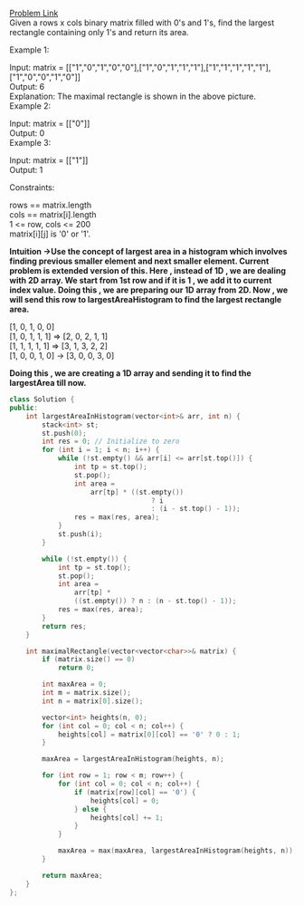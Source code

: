 [Problem Link](https://leetcode.com/problems/maximal-rectangle/description/?envType=daily-question&envId=2024-04-13)<br>
Given a rows x cols binary matrix filled with 0's and 1's, find the largest rectangle containing only 1's and return its area.<br>

 

Example 1:<br>


Input: matrix = [["1","0","1","0","0"],["1","0","1","1","1"],["1","1","1","1","1"],["1","0","0","1","0"]]<br>
Output: 6<br>
Explanation: The maximal rectangle is shown in the above picture.<br>
Example 2:<br>

Input: matrix = [["0"]]<br>
Output: 0<br>
Example 3:<br>

Input: matrix = [["1"]]<br>
Output: 1<br>
 

Constraints:<br>

rows == matrix.length<br>
cols == matrix[i].length<br>
1 <= row, cols <= 200<br>
matrix[i][j] is '0' or '1'.<br>

__Intuition ->Use the concept of largest area in a histogram which involves finding previous smaller element and next smaller element. Current problem is extended version of this. Here , instead of 1D , we are dealing with 2D array. We start from 1st row and if it is 1 , we add it to current index value. Doing this , we are preparing our 1D array from 2D. Now , we will send this row to largestAreaHistogram to find the largest rectangle area.__

[1, 0, 1, 0, 0]<br>
[1, 0, 1, 1, 1] =>  [2, 0, 2, 1, 1]<br>
[1, 1, 1, 1, 1] =>  [3, 1, 3, 2, 2]<br>
[1, 0, 0, 1, 0] ->  [3, 0, 0, 3, 0]<br>

__Doing this , we are creating a 1D array and sending it to find the largestArea till now.__
  



```C++
class Solution {
public:
    int largestAreaInHistogram(vector<int>& arr, int n) {
        stack<int> st;
        st.push(0);
        int res = 0; // Initialize to zero
        for (int i = 1; i < n; i++) {
            while (!st.empty() && arr[i] <= arr[st.top()]) {
                int tp = st.top();
                st.pop();
                int area =
                    arr[tp] * ((st.empty())
                                   ? i
                                   : (i - st.top() - 1)); 
                res = max(res, area);
            }
            st.push(i);
        }

        while (!st.empty()) {
            int tp = st.top();
            st.pop();
            int area =
                arr[tp] *
                ((st.empty()) ? n : (n - st.top() - 1)); 
            res = max(res, area);
        }
        return res;
    }

    int maximalRectangle(vector<vector<char>>& matrix) {
        if (matrix.size() == 0)
            return 0;

        int maxArea = 0;
        int m = matrix.size();
        int n = matrix[0].size();

        vector<int> heights(n, 0);
        for (int col = 0; col < n; col++) {
            heights[col] = matrix[0][col] == '0' ? 0 : 1;
        }

        maxArea = largestAreaInHistogram(heights, n);

        for (int row = 1; row < m; row++) {
            for (int col = 0; col < n; col++) {
                if (matrix[row][col] == '0') {
                    heights[col] = 0;
                } else {
                    heights[col] += 1;
                }
            }

            maxArea = max(maxArea, largestAreaInHistogram(heights, n));
        }

        return maxArea;
    }
};

```
